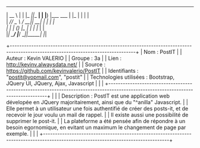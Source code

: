   _____             _    _____  _______ 
 |  __ \           | |  |_   _||__   __|
 | |__) |___   ___ | |_   | |     | |   
 |  ___// _ \ / __|| __|  | |     | |   
 | |   | (_) |\__ \| |_  _| |_    | |   
 |_|    \___/ |___/ \__||_____|   |_|                                       
                                        
+----------------------------------------------------------------------------------------------------------------------------------+
|  Nom : PostIT                                                                                                                    |
|  Auteur : Kevin VALERIO                                                                                                          |
|  Groupe : 3a                                                                                                                     |
|  Lien : http://kevinv.alwaysdata.net/                                                                                            |
|  Source : https://github.com/kevinvalerio/PostIT                                                                                |
|  Identifiants : "postit@yopmail.com", "postit"                                                                                   |
|  Technologies utilisées : Bootstrap, JQuery UI, JQuery, Ajax, Javascript                                                         |
|                                                                                                                                  |
+----------------------------------------------------------------------------------------------------------------------------------+
|                                                                                                                                  |
|  Description : PostIT est une application web dévelopée en JQuery majoritairement, ainsi que du "^anilla" Javascript.            |
|  Elle permet à un utilisateur une fois authentifié de créer des posts-it, et de recevoir le jour voulu un mail de rappel.        |
|  Il existe aussi une possibilité de supprimer le post-it.                                                                        |
|  La plateforme a été pensée afin de répondre à un besoin egornomique, en evitant un maximum le changement de page par exemple.   |
|                                                                                                                                  |
+----------------------------------------------------------------------------------------------------------------------------------+
